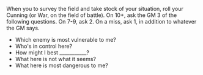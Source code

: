When you to survey the field and take stock of your situation, roll your Cunning (or War, on the field of battle). On 10+, ask the GM 3 of the following questions. On 7-9, ask 2. On a miss, ask 1, in addition to whatever the GM says.

* Which enemy is most vulnerable to me?
* Who's in control here?
* How might I best ___________?
* What here is not what it seems?
* What here is most dangerous to me?